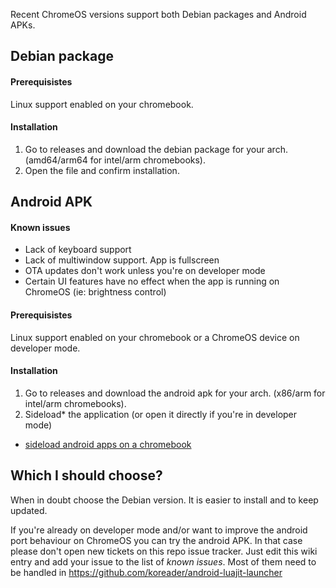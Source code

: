 Recent ChromeOS versions support both Debian packages and Android APKs.

## Debian package

#### Prerequisistes

Linux support enabled on your chromebook.

#### Installation

1. Go to releases and download the debian package for your arch. (amd64/arm64 for intel/arm chromebooks).
2. Open the file and confirm installation.

## Android APK

#### Known issues

- Lack of keyboard support
- Lack of multiwindow support. App is fullscreen
- OTA updates don't work unless you're on developer mode
- Certain UI features have no effect when the app is running on ChromeOS (ie: brightness control)

#### Prerequisistes

Linux support enabled on your chromebook or a ChromeOS device on developer mode.

#### Installation

1. Go to releases and download the android apk for your arch. (x86/arm for intel/arm chromebooks).
2. Sideload* the application (or open it directly if you're in developer mode)

* [sideload android apps on a chromebook](https://developer.android.com/topic/arc/development-environment)

## Which I should choose?

When in doubt choose the Debian version. It is easier to install and to keep updated.

If you're already on developer mode and/or want to improve the android port behaviour on ChromeOS you can try the android APK. In that case please don't open new tickets on this repo issue tracker. Just edit this wiki entry and add your issue to the list of *known issues*. Most of them need to be handled in https://github.com/koreader/android-luajit-launcher